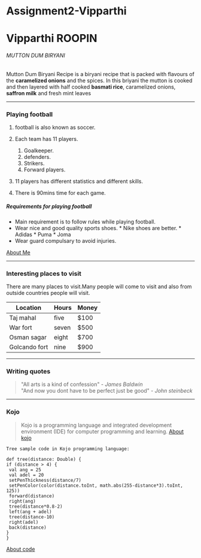 # Assignment2-Vipparthi
# Vipparthi ROOPIN
###### MUTTON DUM BIRYANI
 Mutton Dum Biryani Recipe is a biryani recipe that is packed with flavours of the **caramelized onions** and the spices. In this briyani the mutton is cooked and then layered with half cooked **basmati rice**, caramelized onions, **saffron milk** and fresh mint leaves

---

### Playing football
1.  football is also known as soccer.
2. Each team has 11 players.
      1. Goalkeeper.
      2. defenders.
      3. Strikers.
      4. Forward players.

3. 11 players has different statistics and different skills.
4. There is 90mins time for each game.

##### Requirements for playing football
* Main requirement is to follow rules while playing football.
* Wear nice and good quality sports shoes.
      * Nike shoes are better.
      * Adidas
      * Puma
      * Joma
* Wear guard compulsary to avoid injuries.

[About Me](https://github.com/RonaldoS542274/Assignment2-Vipparthi/blob/main/Aboutme.md)

---

### Interesting places to visit
  There are many places to visit.Many people will come to visit and also from outside countries people will visit.

  | Location | Hours | Money |
  |  ---      |  ---  |   ---|
  | Taj mahal | five | $100 |
  | War fort  | seven | $500 |
  | Osman sagar | eight | $700 |
  | Golcando fort | nine | $900 |

  ---

  ### Writing quotes
  > "All arts is a kind of confession" - *James Baldwin* <br>
  > "And now you dont have to be perfect just be good" - *John steinbeck*

  ---

  ### Kojo
  > Kojo is a programming language and integrated development environment (IDE) for computer programming and learning.
   [About kojo](https://en.wikipedia.org/wiki/Kojo_(learning_environment))
   
   ```
Tree sample code in Kojo programming language:

def tree(distance: Double) {
  if (distance > 4) {
    val ang = 25
    val adel = 20
    setPenThickness(distance/7)
    setPenColor(color(distance.toInt, math.abs(255-distance*3).toInt, 125))
    forward(distance)
    right(ang)
    tree(distance*0.8-2)
    left(ang + adel)
    tree(distance-10)
    right(adel)
    back(distance)
  }
}

   ```
[About code](https://www.assignmenthelp.net/game/kojo-programming-language)
